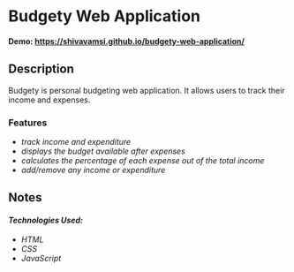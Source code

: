# Budgety Web Application
#### Demo: https://shivavamsi.github.io/budgety-web-application/

## Description
Budgety is personal budgeting web application. It allows users to track their income and expenses.

### Features
* _track income and expenditure_
* _displays the budget available after expenses_
* _calculates the percentage of each expense out of the total income_
* _add/remove any income or expenditure_

## Notes
#### _Technologies Used:_
* _HTML_
* _CSS_
* _JavaScript_
